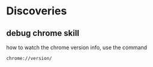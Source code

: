 # Discoveries

## debug chrome skill

how to watch the chrome version info, use the command

```
chrome://version/
```